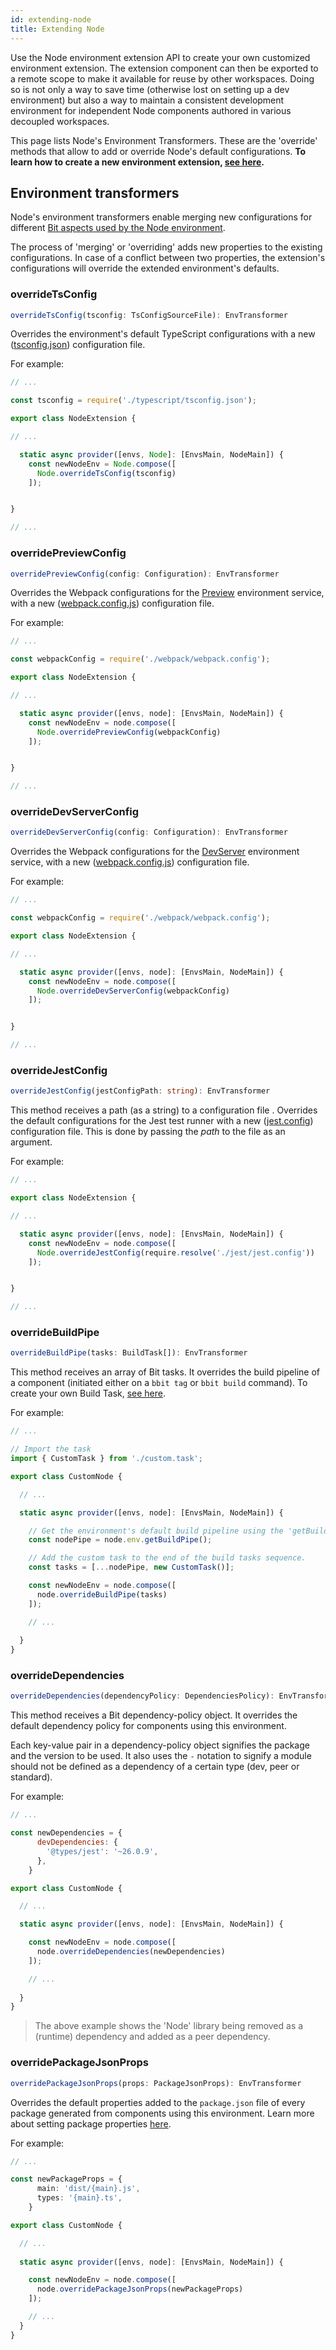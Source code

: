 ```yaml
---
id: extending-node
title: Extending Node
---
```


Use the Node environment extension API to create your own customized environment extension. The extension component can then be exported to a remote scope to make it available for reuse by other workspaces. Doing so is not only a way to save time (otherwise lost on setting up a dev environment) but also a way to maintain a consistent development environment for independent Node components authored in various decoupled workspaces.

This page lists Node's Environment Transformers. These are the 'override' methods that allow to add or override Node's default configurations.
__To learn how to create a new environment extension, [see here](/docs/environments/build-environment).__
## Environment transformers
Node's environment transformers enable merging new configurations for different [Bit aspects used by the Node environment](/docs/environments/environment-services).

The process of 'merging' or 'overriding' adds new properties to the existing configurations. In case of a conflict between two properties, the extension's configurations will override the extended environment's defaults.
### overrideTsConfig
```ts
overrideTsConfig(tsconfig: TsConfigSourceFile): EnvTransformer
```
Overrides the environment's default TypeScript configurations with a new ([tsconfig.json](https://www.typescriptlang.org/docs/handbook/tsconfig-json.html)) configuration file.

For example:

```ts
// ...

const tsconfig = require('./typescript/tsconfig.json');

export class NodeExtension {

// ...

  static async provider([envs, Node]: [EnvsMain, NodeMain]) {
    const newNodeEnv = Node.compose([
      Node.overrideTsConfig(tsconfig)
    ]);


}

// ...
```

### overridePreviewConfig
```ts
overridePreviewConfig(config: Configuration): EnvTransformer
```
Overrides the Webpack configurations for the [Preview](/docs/environments/environment-services#preview) environment service, with a new ([webpack.config.js](https://webpack.js.org/configuration/)) configuration file.

For example:

```ts
// ...

const webpackConfig = require('./webpack/webpack.config');

export class NodeExtension {

// ...

  static async provider([envs, node]: [EnvsMain, NodeMain]) {
    const newNodeEnv = node.compose([
      Node.overridePreviewConfig(webpackConfig)
    ]);


}

// ...
```

### overrideDevServerConfig
```ts
overrideDevServerConfig(config: Configuration): EnvTransformer
```
Overrides the Webpack configurations for the [DevServer](/docs/environments/environment-services#devserver) environment service, with a new ([webpack.config.js](https://webpack.js.org/configuration/)) configuration file.

For example:

```ts
// ...

const webpackConfig = require('./webpack/webpack.config');

export class NodeExtension {

// ...

  static async provider([envs, node]: [EnvsMain, NodeMain]) {
    const newNodeEnv = node.compose([
      Node.overrideDevServerConfig(webpackConfig)
    ]);


}

// ...
```

### overrideJestConfig
```ts
overrideJestConfig(jestConfigPath: string): EnvTransformer
```
This method receives a path (as a string) to a configuration file . Overrides the default configurations for the Jest test runner with a new ([jest.config](https://jestjs.io/docs/en/configuration)) configuration file. This is done by passing the *path* to the file as an argument.

For example:

```ts
// ...

export class NodeExtension {

// ...

  static async provider([envs, node]: [EnvsMain, NodeMain]) {
    const newNodeEnv = node.compose([
      Node.overrideJestConfig(require.resolve('./jest/jest.config'))
    ]);


}

// ...
```

### overrideBuildPipe
```ts
overrideBuildPipe(tasks: BuildTask[]): EnvTransformer
```
This method receives an array of Bit tasks. It overrides the build pipeline of a component (initiated either on a `bbit tag` or `bbit build` command). To create your own Build Task, [see here](/docs/build-pipeline/create-build-task).

For example:

```ts
// ...

// Import the task
import { CustomTask } from './custom.task';

export class CustomNode {

  // ...

  static async provider([envs, node]: [EnvsMain, NodeMain]) {

    // Get the environment's default build pipeline using the 'getBuildPipe' service handler
    const nodePipe = node.env.getBuildPipe();

    // Add the custom task to the end of the build tasks sequence.
    const tasks = [...nodePipe, new CustomTask()];

    const newNodeEnv = node.compose([
      node.overrideBuildPipe(tasks)
    ]);

    // ...
    
  }
}
```

### overrideDependencies
```ts
overrideDependencies(dependencyPolicy: DependenciesPolicy): EnvTransformer
```
This method receives a Bit dependency-policy object. It overrides the default dependency policy for components using this environment.

Each key-value pair in a dependency-policy object signifies the package and the version to be used. It also uses the `-` notation to signify a module should not be defined as a dependency of a certain type (dev, peer or standard).

For example:

```js
// ...

const newDependencies = {
      devDependencies: {
        '@types/jest': '~26.0.9',
      },
    }

export class CustomNode {

  // ...

  static async provider([envs, node]: [EnvsMain, NodeMain]) {

    const newNodeEnv = node.compose([
      node.overrideDependencies(newDependencies)
    ]);

    // ...
    
  }
}
```
> The above example shows the 'Node' library being removed as a (runtime) dependency and added as a peer dependency.
### overridePackageJsonProps
```ts
overridePackageJsonProps(props: PackageJsonProps): EnvTransformer
```
Overrides the default properties added to the `package.json` file of every package generated from components using this environment. Learn more about setting package properties [here](/docs/packages/publish-to-npm#packagejson).

For example:

```ts
// ...

const newPackageProps = {
      main: 'dist/{main}.js',
      types: '{main}.ts',
    }

export class CustomNode {

  // ...
  
  static async provider([envs, node]: [EnvsMain, NodeMain]) {

    const newNodeEnv = node.compose([
      node.overridePackageJsonProps(newPackageProps)
    ]);

    // ...
  }
}
```